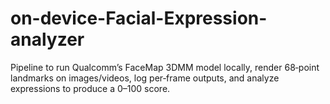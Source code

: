 # on-device-Facial-Expression-analyzer
Pipeline to run Qualcomm’s FaceMap 3DMM model locally, render 68‑point landmarks on images/videos, log per‑frame outputs, and analyze expressions to produce a 0–100 score.
